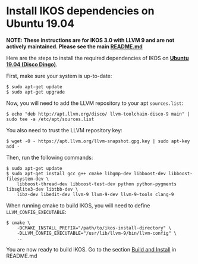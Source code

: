 Install IKOS dependencies on Ubuntu 19.04
=========================================

**NOTE: These instructions are for IKOS 3.0 with LLVM 9 and are not actively maintained. Please see the main [README.md](../../../README.md)**

Here are the steps to install the required dependencies of IKOS on **[Ubuntu 19.04 (Disco Dingo)](http://releases.ubuntu.com/19.04/)**.

First, make sure your system is up-to-date:

```
$ sudo apt-get update
$ sudo apt-get upgrade
```

Now, you will need to add the LLVM repository to your apt `sources.list`:

```
$ echo "deb http://apt.llvm.org/disco/ llvm-toolchain-disco-9 main" | sudo tee -a /etc/apt/sources.list
```

You also need to trust the LLVM repository key:

```
$ wget -O - https://apt.llvm.org/llvm-snapshot.gpg.key | sudo apt-key add -
```

Then, run the following commands:

```
$ sudo apt-get update
$ sudo apt-get install gcc g++ cmake libgmp-dev libboost-dev libboost-filesystem-dev \
    libboost-thread-dev libboost-test-dev python python-pygments libsqlite3-dev libtbb-dev \
    libz-dev libedit-dev llvm-9 llvm-9-dev llvm-9-tools clang-9
```

When running cmake to build IKOS, you will need to define `LLVM_CONFIG_EXECUTABLE`:

```
$ cmake \
    -DCMAKE_INSTALL_PREFIX="/path/to/ikos-install-directory" \
    -DLLVM_CONFIG_EXECUTABLE="/usr/lib/llvm-9/bin/llvm-config" \
    ..
```

You are now ready to build IKOS. Go to the section [Build and Install](../../../README.md#build-and-install) in README.md
